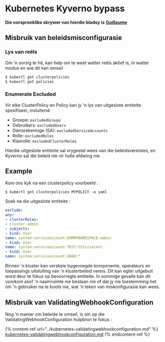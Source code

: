 # Kubernetes Kyverno bypass

**Die oorspronklike skrywer van hierdie bladsy is** [**Guillaume**](https://www.linkedin.com/in/guillaume-chapela-ab4b9a196)

## Misbruik van beleidsmisconfigurasie

### Lys van reëls

Om 'n oorsig te hê, kan help om te weet watter reëls aktief is, in watter modus en wie dit kan omseil
```bash
$ kubectl get clusterpolicies
$ kubectl get policies
```
### Enumerate Excluded

Vir elke ClusterPolicy en Policy kan jy 'n lys van uitgeslote entiteite spesifiseer, insluitend:

* Groepe: `excludedGroups`
* Gebruikers: `excludedUsers`
* Diensrekeninge (SA): `excludedServiceAccounts`
* Rolle: `excludedRoles`
* Klasrolle: `excludedClusterRoles`

Hierdie uitgeslote entiteite sal vrygestel wees van die beleidsvereistes, en Kyverno sal die beleid nie vir hulle afdwing nie.

## Example&#x20;

Kom ons kyk na een clusterpolicy voorbeeld :&#x20;
```
$ kubectl get clusterpolicies MYPOLICY -o yaml
```
Soek na die uitgeslote entiteite :&#x20;
```yaml
exclude:
any:
- clusterRoles:
- cluster-admin
- subjects:
- kind: User
name: system:serviceaccount:DUMMYNAMESPACE:admin
- kind: User
name: system:serviceaccount:TEST:thisisatest
- kind: User
name: system:serviceaccount:AHAH:*

```
Binnen 'n kluster kan verskeie bygevoegde komponente, operateurs en toepassings uitsluiting van 'n klusterbeleid vereis. Dit kan egter uitgebuit word deur te fokus op bevoorregte entiteite. In sommige gevalle kan dit voorkom asof 'n naamruimte nie bestaan nie of dat jy nie toestemming het om 'n gebruiker na te boots nie, wat 'n teken van miskonfigurasie kan wees.

## Misbruik van ValidatingWebhookConfiguration

Nog 'n manier om beleide te omseil, is om op die ValidatingWebhookConfiguration hulpbron te fokus :&#x20;

{% content-ref url="../kubernetes-validatingwebhookconfiguration.md" %}
[kubernetes-validatingwebhookconfiguration.md](../kubernetes-validatingwebhookconfiguration.md)
{% endcontent-ref %}
